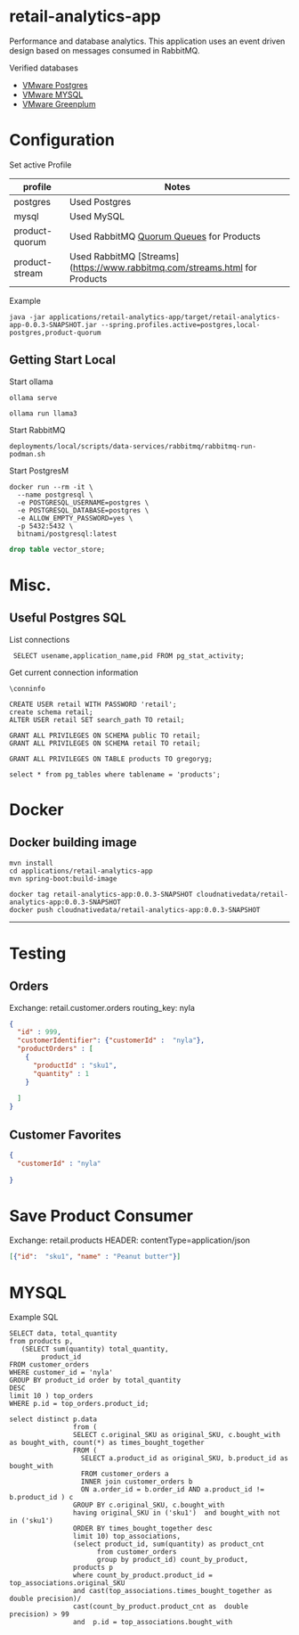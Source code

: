 # retail-analytics-app

Performance and database analytics.
This application uses an event driven design based on messages consumed in RabbitMQ.


Verified databases

- [VMware Postgres](https://docs.vmware.com/en/VMware-Postgres/index.html)
- [VMware MYSQL](https://docs.vmware.com/en/VMware-SQL-with-MySQL-for-Tanzu-Application-Service/3.0/mysql-for-tas/index.html)
- [VMware Greenplum](https://www.vmware.com/products/greenplum.html)


# Configuration

Set active Profile 


| profile        | Notes                                                                                   |
|----------------|-----------------------------------------------------------------------------------------|
 | postgres       | Used Postgres                                                                           |
 | mysql          | Used MySQL                                                                              | 
 | product-quorum | Used RabbitMQ [Quorum Queues](https://www.rabbitmq.com/quorum-queues.html) for Products |
 | product-stream | Used RabbitMQ [Streams](https://www.rabbitmq.com/streams.html for Products              |


Example 
```shell
java -jar applications/retail-analytics-app/target/retail-analytics-app-0.0.3-SNAPSHOT.jar --spring.profiles.active=postgres,local-postgres,product-quorum
```


## Getting Start Local

Start ollama

```shell
ollama serve
```


```shell
ollama run llama3
```


Start RabbitMQ

```shell
deployments/local/scripts/data-services/rabbitmq/rabbitmq-run-podman.sh
```
Start PostgresM

```shell
docker run --rm -it \
  --name postgresql \
  -e POSTGRESQL_USERNAME=postgres \
  -e POSTGRESQL_DATABASE=postgres \
  -e ALLOW_EMPTY_PASSWORD=yes \
  -p 5432:5432 \
  bitnami/postgresql:latest
```


```sql
drop table vector_store;
```


# Misc.

## Useful Postgres SQL

List connections
```
 SELECT usename,application_name,pid FROM pg_stat_activity;
```

Get current connection information

```
\conninfo
```


```shell
CREATE USER retail WITH PASSWORD 'retail';
create schema retail;
ALTER USER retail SET search_path TO retail;
```

```shell
GRANT ALL PRIVILEGES ON SCHEMA public TO retail;
GRANT ALL PRIVILEGES ON SCHEMA retail TO retail;
```

```shell
GRANT ALL PRIVILEGES ON TABLE products TO gregoryg;
```

```shell
select * from pg_tables where tablename = 'products';
```

# Docker 

## Docker building image

```shell
mvn install
cd applications/retail-analytics-app
mvn spring-boot:build-image
```

```shell
docker tag retail-analytics-app:0.0.3-SNAPSHOT cloudnativedata/retail-analytics-app:0.0.3-SNAPSHOT
docker push cloudnativedata/retail-analytics-app:0.0.3-SNAPSHOT
```
--------------

# Testing

## Orders

Exchange: retail.customer.orders
routing_key: nyla

```json
{
  "id" : 999,
  "customerIdentifier": {"customerId" :  "nyla"},
  "productOrders" : [
    {
      "productId" : "sku1",
      "quantity" : 1
    }
    
  ]
}
```
## Customer Favorites

```json
{
  "customerId" : "nyla"
  
}
```


# Save Product Consumer

Exchange: retail.products
HEADER: contentType=application/json

```json
[{"id":  "sku1", "name" : "Peanut butter"}]
```


# MYSQL 

Example SQL 

```roomsql
SELECT data, total_quantity
from products p,
   (SELECT sum(quantity) total_quantity,
        product_id
FROM customer_orders
WHERE customer_id = 'nyla'
GROUP BY product_id order by total_quantity
DESC
limit 10 ) top_orders
WHERE p.id = top_orders.product_id;
```



```roomsql
select distinct p.data
                from (
                SELECT c.original_SKU as original_SKU, c.bought_with as bought_with, count(*) as times_bought_together
                FROM (
                  SELECT a.product_id as original_SKU, b.product_id as bought_with
                  FROM customer_orders a
                  INNER join customer_orders b
                  ON a.order_id = b.order_id AND a.product_id != b.product_id ) c
                GROUP BY c.original_SKU, c.bought_with
                having original_SKU in ('sku1')  and bought_with not in ('sku1')
                ORDER BY times_bought_together desc
                limit 10) top_associations,
                (select product_id, sum(quantity) as product_cnt
                      from customer_orders
                      group by product_id) count_by_product,
                products p
                where count_by_product.product_id = top_associations.original_SKU
                and cast(top_associations.times_bought_together as double precision)/
                cast(count_by_product.product_cnt as  double precision) > 99
                and  p.id = top_associations.bought_with
```